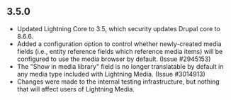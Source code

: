 ## 3.5.0
* Updated Lightning Core to 3.5, which security updates Drupal core to 8.6.6.
* Added a configuration option to control whether newly-created media fields 
  (i.e., entity reference fields which reference media items) will be configured 
  to use the media browser by default. (Issue #2945153)
* The "Show in media library" field is no longer translatable by default in any
  media type included with Lightning Media. (Issue #3014913)
* Changes were made to the internal testing infrastructure, but nothing that
  will affect users of Lightning Media.
